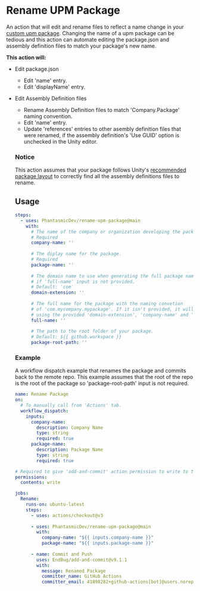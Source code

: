 # Rename UPM Package
An action that will edit and rename files to reflect a name change in your [custom upm package](https://docs.unity3d.com/Manual/CustomPackages.html). Changing the name of a upm package can be tedious and this action can automate editing the package.json and assembly definition files to match your package's new name.

**This action will:**
- Edit package.json
  - Edit 'name' entry.
  - Edit 'displayName' entry.
- Edit Assembly Definition files
  - Rename Assembly Definition files to match 'Company.Package' naming convention.
  - Edit 'name' entry.
  - Update 'references' entries to other asembly definition files that were renamed, if the assembly definition's 'Use GUID' option is unchecked in the Unity editor.
  
  ### Notice
  This action assumes that your package follows Unity's [recommended package layout](https://docs.unity3d.com/Manual/cus-layout.html) to correctly find all the assembly definitions files to rename.
  
  ## Usage
  
  ```yaml
  steps:
    - uses: PhantasmicDev/rename-upm-package@main
      with:
        # The name of the company or organization developing the package.
        # Required
        company-name: ''
        
        # The diplay name for the package.
        # Required
        package-name: ''
        
        # The domain name to use when generating the full package name 
        # if 'full-name' input is not provided.
        # Default: 'com'
        domain-extension: ''
        
        # The full name for the package with the naming convetion 
        # of 'com.mycompany.mypackage'. If it isn't provided, it will be generated
        # using the provided 'domain-extension', 'company-name' and 'package-name'.
        full-name: ''
        
        # The path to the root folder of your package.
        # Default: ${{ github.workspace }}
        package-root-path: ''
  ```
  
  ### Example
  A workflow dispatch example that renames the package and commits back to the remote repo. This example assumes that the root of the repo is the root of the package so 'package-root-path' input is not required.
  ```yaml
  name: Rename Package
  on:
    # To manually call from 'Actions' tab.
    workflow_dispatch:
      inputs:
        company-name:
          description: Company Name
          type: string
          required: true
        package-name:
          description: Package Name
          type: string
          required: true
  
  # Required to give 'add-and-commit' action permission to write to the remote repo.
  permissions:
    contents: write
  
  jobs:
    Rename:
      runs-on: ubuntu-latest
      steps:
        - uses: actions/checkout@v3
        
        - uses: PhantasmicDev/rename-upm-package@main
          with:
            company-name: "${{ inputs.company-name }}"
            package-name: "${{ inputs.package-name }}"
        
        - name: Commit and Push
          uses: EndBug/add-and-commit@v9.1.1
          with:
            message: Renamed Package
            committer_name: GitHub Actions
            committer_email: 41898282+github-actions[bot]@users.noreply.github.com
  ```
